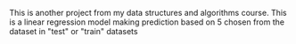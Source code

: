 This is another project from my data structures and algorithms course. This is a linear regression model making prediction based on 5 chosen from the dataset in "test" or "train" datasets
